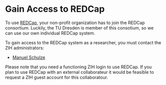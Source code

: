 # Gain Access to REDCap

To use [REDCap](https://www.project-redcap.org/), your non-profit organization has to join the REDCap consortium. Luckily, the TU Dresden is member of this consotium, so we can use our own individual REDCap system.

To gain access to the REDCap system as a researcher, you must contact the ZIH administrators:
- [Manuel Schulze](mailto:manuel.schulze@tu-dresden.de)

Please note that you need a functioning ZIH login to use REDCap. If you plan to use REDCap with an external collaborateur it would be feasible to request a ZIH guest account for this collaboratour.